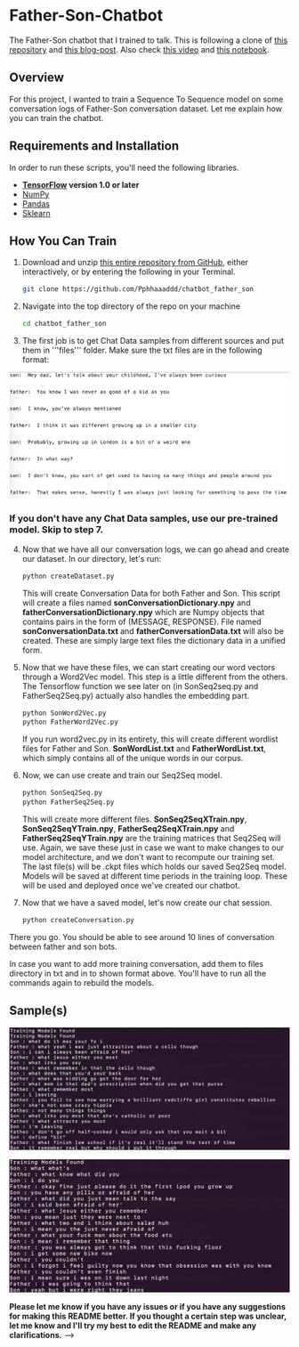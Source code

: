 # Father-Son-Chatbot

The Father-Son chatbot that I trained to talk. This is following a clone of [this repository](https://github.com/adeshpande3/Facebook-Messenger-Bot) and [this blog-post](https://adeshpande3.github.io/adeshpande3.github.io/How-I-Used-Deep-Learning-to-Train-a-Chatbot-to-Talk-Like-Me). Also check [this video](https://www.youtube.com/watch?v=pY9EwZ02sXU) and [this notebook](https://github.com/llSourcell/word_vectors_game_of_thrones-LIVE/blob/master/Thrones2Vec.ipynb).

## Overview

For this project, I wanted to train a Sequence To Sequence model on some conversation logs of Father-Son conversation dataset. Let me explain how you can train the chatbot.

## Requirements and Installation
In order to run these scripts, you'll need the following libraries.

* **[TensorFlow](https://www.tensorflow.org/install/) version 1.0 or later**
* [NumPy](https://docs.scipy.org/doc/numpy/user/install.html)
* [Pandas](https://pandas.pydata.org/pandas-docs/stable/install.html)
* [Sklearn](http://scikit-learn.org/stable/install.html)

## How You Can Train

1. Download and unzip [this entire repository from GitHub](https://github.com/Pphhaaaddd/chatbot_father_son), either interactively, or by entering the following in your Terminal.
    ```bash
    git clone https://github.com/Pphhaaaddd/chatbot_father_son
    ```

2. Navigate into the top directory of the repo on your machine
    ```bash
    cd chatbot_father_son
    ```
3. The first job is to get Chat Data samples from different sources and put them in '''files''' folder. Make sure the txt files are in the following format:

  ![](Images/sample01.jpg)

### If you don't have any Chat Data samples, use our pre-trained model. Skip to step 7.
4. Now that we have all our conversation logs, we can go ahead and create our dataset. In our directory, let's run:
    ```bash
    python createDataset.py
    ```
    This will create Conversation Data for both Father and Son. This script will create a files named **sonConversationDictionary.npy** and **fatherConversationDictionary.npy** which are Numpy objects that contains pairs in the form of (MESSAGE, RESPONSE). File named **sonConversationData.txt** and **fatherConversationData.txt** will also be created. These are simply large text files the dictionary data in a unified form.

5. Now that we have these files, we can start creating our word vectors through a Word2Vec model. This step is a little different from the others. The Tensorflow function we see later on (in SonSeq2seq.py and FatherSeq2Seq.py) actually also handles the embedding part.
    ```bash
    python SonWord2Vec.py
    python FatherWord2Vec.py
    ```
    If you run word2vec.py in its entirety, this will create different wordlist files for Father and Son. **SonWordList.txt** and **FatherWordList.txt**, which simply contains all of the unique words in our corpus.

6. Now, we can use create and train our Seq2Seq model.
    ```bash
    python SonSeq2Seq.py
    python FatherSeq2Seq.py
    ```
    This will create more different files. **SonSeq2SeqXTrain.npy**, **SonSeq2SeqYTrain.npy**, **FatherSeq2SeqXTrain.npy** and **FatherSeq2SeqYTrain.npy** are the training matrices that Seq2Seq will use. Again, we save these just in case we want to make changes to our model architecture, and we don't want to recompute our training set. The last file(s) will be .ckpt files which holds our saved Seq2Seq model. Models will be saved at different time periods in the training loop. These will be used and deployed once we've created our chatbot.

7. Now that we have a saved model, let's now create our chat session.

    ```bash
    python createConversation.py
    ```

There you go. You should be able to see around 10 lines of conversation between father and son bots.

In case you want to add more training conversation, add them to files directory in txt and in to shown format above. You'll have to run all the commands again to rebuild the models.

## Sample(s)

![](Images/convSample01.jpg)

![](Images/convSample02.jpg)

**Please let me know if you have any issues or if you have any suggestions for making this README better. If you thought a certain step was unclear, let me know and I'll try my best to edit the README and make any clarifications.** -->
